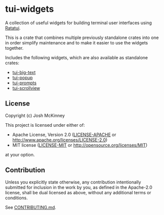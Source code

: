 # tui-widgets

<!-- cargo-rdme start -->

A collection of useful widgets for building terminal user interfaces using [Ratatui].

[Ratatui]: https://crates.io/crates/ratatui

This is a crate that combines multiple previously standalone crates into one in order simplify
maintenance and to make it easier to use the widgets together.

Includes the following widgets, which are also available as standalone crates:

- [tui-big-text](https://crates.io/crates/tui-big-text)
- [tui-popup](https://crates.io/crates/tui-popup)
- [tui-prompts](https://crates.io/crates/tui-prompts)
- [tui-scrollview](https://crates.io/crates/tui-scrollview)

<!-- cargo-rdme end -->

## License

Copyright (c) Josh McKinney

This project is licensed under either of:

- Apache License, Version 2.0 ([LICENSE-APACHE] or <http://www.apache.org/licenses/LICENSE-2.0>)
- MIT license ([LICENSE-MIT] or <http://opensource.org/licenses/MIT>)

at your option.

[LICENSE-APACHE]: /LICENSE-APACHE
[LICENSE-MIT]: /LICENSE-MIT

## Contribution

Unless you explicitly state otherwise, any contribution intentionally submitted for inclusion in the
work by you, as defined in the Apache-2.0 license, shall be dual licensed as above, without any
additional terms or conditions.

See [CONTRIBUTING.md](/CONTRIBUTING.md).
